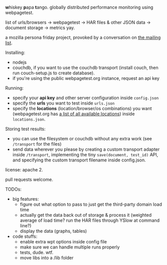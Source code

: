 **w**hiskey **p**apa **t**ango. globally distributed performance monitoring using webpagetest.

list of urls/browsers -> webpagetest -> HAR files & other JSON data -> document storage -> metrics yay.

a mozilla persona friday project, provoked by a conversation on [the mailing list](https://groups.google.com/forum/#!msg/mozilla.dev.identity/D59f9m72eyc/_ogjpnrFyZ8J).

Installing:
* nodejs
* couchdb, if you want to use the couchdb transport (install couch, then run couch-setup.js to create database).
* if you're using the public webpagetest.org instance, request an api key

Running:
* specify your **api key** and other server configuration inside `config.json`
* specify the **urls** you want to test inside `urls.json`
* specify the **locations** (location/browser/os combinations) you want (webpagetest.org has [a list of all available locations](http://www.webpagetest.org/getLocations.php)) inside `locations.json`.

Storing test results:
* you can use the filesystem or couchdb without any extra work (see `/transport` for the files) 
* send data wherever you please by creating a custom transport adapter inside `/transport`, implementing the tiny `save(document, test_id)` API, and specifying the custom transport filename inside config.json.

license: apache 2.

pull requests welcome.

TODOs:
* big features:
  * figure out what option to pass to just get the third-party domain load time
  * actually get the data back out of storage & process it (weighted average of load time? run the HAR files through YSlow at command line?)
  * display the data (graphs, tables)
* code stuffs:
  * enable extra wpt options inside config file
  * make sure we can handle multiple runs properly
  * tests, dude. wtf.
  * move libs into a /lib folder
